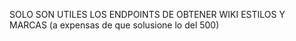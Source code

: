 SOLO SON UTILES LOS ENDPOINTS DE OBTENER WIKI ESTILOS Y MARCAS (a expensas de que solusione lo del 500)
